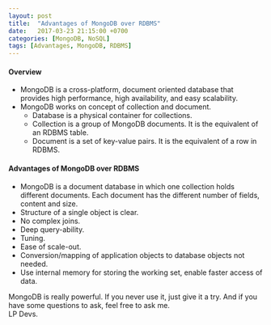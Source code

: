 ```yaml
---
layout: post
title:  "Advantages of MongoDB over RDBMS"
date:   2017-03-23 21:15:00 +0700
categories: [MongoDB, NoSQL]
tags: [Advantages, MongoDB, RDBMS]
---
```


#### Overview

  * MongoDB is a cross-platform, document oriented database that provides high performance, high availability, and easy scalability.
  * MongoDB works on concept of collection and document.	
	  * Database is a physical container for collections.
	  * Collection is a group of MongoDB documents. It is the equivalent of an RDBMS table.
    * Document is a set of key-value pairs. It is the equivalent of a row in RDBMS.
	
#### Advantages of MongoDB over RDBMS

  * MongoDB is a document database in which one collection holds different documents. Each document has the different number of fields, content and size.
  * Structure of a single object is clear.
  * No complex joins.
  * Deep query-ability.
  * Tuning.
  * Ease of scale-out.
  * Conversion/mapping of application objects to database objects not needed.
  * Use internal memory for storing the working set, enable faster access of data.
  
MongoDB is really powerful. If you never use it, just give it a try. And if you have some questions to ask, feel free to ask me.<br />LP Devs.

